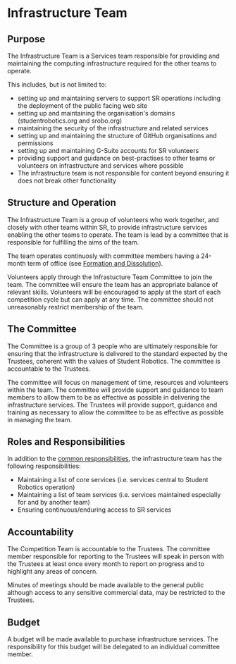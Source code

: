 # Infrastructure Team

## Purpose
The Infrastructure Team is a Services team responsible for providing and maintaining the computing infrastructure required for the other teams to operate.

This includes, but is not limited to:
* setting up and maintaining servers to support SR operations including the deployment of the public facing web site
* setting up and maintaining the organisation's domains (studentrobotics.org and srobo.org)
* maintaining the security of the infrastructure and related services
* setting up and maintaining the structure of GitHub organisations and permissions
* setting up and maintaining G-Suite accounts for SR volunteers
* providing support and guidance on best-practises to other teams or volunteers on infrastructure and services where possible
* The infrastructure team is not responsible for content beyond ensuring it does not break other functionality

## Structure and Operation

The Infrastructure Team is a group of volunteers who work together, and closely with other teams within SR, to provide infrastructure services enabling the other teams to operate. The team is lead by a committee that is responsible for fulfilling the aims of the team.

The team operates continuosly with committee members having a 24-month term of office (see [Formation and Dissolution](committee-involvement.md)).

Volunteers apply through the Infrastucture Team Committee to join the team. The committee will ensure the team has an appropriate balance of relevant skills. Volunteers will be encouraged to apply at the start of each competition cycle but can apply at any time. The committee should not unreasonably restrict membership of the team.

## The Committee
The Committee is a group of 3 people who are ultimately responsible for ensuring that the infrastructure is delivered to the standard expected by the Trustees, coherent with the values of Student Robotics. The committee is accountable to the Trustees.

The committee will focus on management of time, resources and volunteers within the team. The committee will provide support and guidance to team members to allow them to be as effective as possible in delivering the infrastructure services. The Trustees will provide support, guidance and training as necessary to allow the committee to be as effective as possible in managing the team.

## Roles and Responsibilities

In addition to the [common responsibilities](./common-responsibilities.md), the infrastructure team has the following responsibilities:

* Maintaining a list of core services (i.e. services central to Student Robotics operation)
* Maintaining a list of team services (i.e. services maintained especially for and by another team)
* Ensuring continuous/enduring access to SR services

## Accountability

The Competition Team is accountable to the Trustees. The committee member responsible for reporting to the Trustees will speak in person with the Trustees at least once every month to report on progress and to highlight any areas of concern. 

Minutes of meetings should be made available to the general public although access to any sensitive commercial data, may be restricted to the Trustees.

## Budget

A budget will be made available to purchase infrastructure services. The responsibility for this budget will be delegated to an individual committee member.
